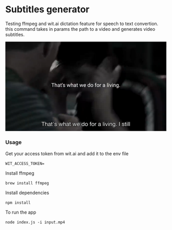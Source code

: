 # Subtitles generator

Testing ffmpeg and wit.ai dictation feature for  speech to text convertion. this command takes in params the path to a video and generates video subtitles.

![Alt Text](assets/screenshot.png)

### Usage

Get your access token from wit.ai and add it to the env file
```
WIT_ACCESS_TOKEN=
```
Install ffmpeg
```
brew install ffmpeg
```

Install dependencies
```
npm install
```
To run the app
```
node index.js -i input.mp4  
```
